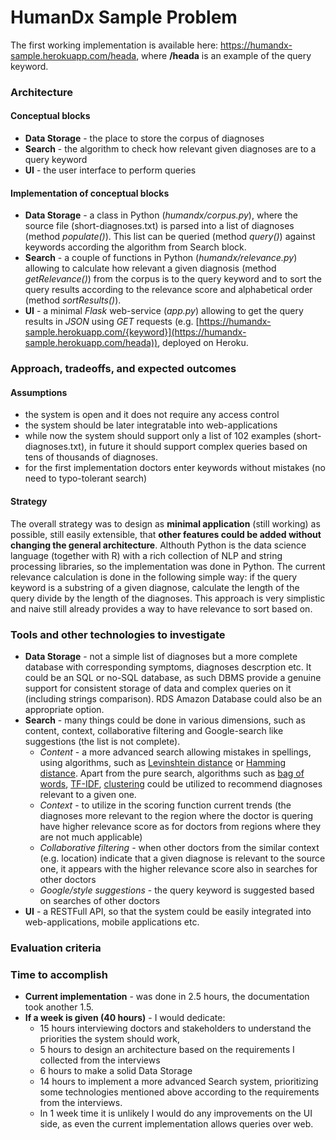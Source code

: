 # HumanDx Sample Problem

The first working implementation is available here: https://humandx-sample.herokuapp.com/heada, where **/heada** is an example of the query keyword.  

### Architecture

#### Conceptual blocks

- **Data Storage** - the place to store the corpus of diagnoses
- **Search** - the algorithm to check how relevant given diagnoses are to a query keyword
- **UI** - the user interface to perform queries

#### Implementation of conceptual blocks

- **Data Storage** - a class in Python (*humandx/corpus.py*), where the source file (short-diagnoses.txt) is parsed into a list of diagnoses (method *populate()*). This list can be queried (method *query()*) against keywords according the algorithm from Search block.
- **Search** - a couple of functions in Python (*humandx/relevance.py*) allowing to calculate how relevant a given diagnosis (method *getRelevance()*) from the corpus is to the query keyword and to sort the query results according to the relevance score and alphabetical order (method *sortResults()*).  
- **UI** - a minimal *Flask* web-service (*app.py*) allowing to get the query results in *JSON* using *GET* requests (e.g. [https://humandx-sample.herokuapp.com/{keyword}](https://humandx-sample.herokuapp.com/heada)), deployed on Heroku.

### Approach, tradeoffs, and expected outcomes
#### Assumptions
- the system is open and it does not require any access control
- the system should be later integratable into web-applications
- while now the system should support only a list of 102 examples (short-diagnoses.txt), in future it should support complex queries based on tens of thousands of diagnoses.
- for the first implementation doctors enter keywords without mistakes (no need to typo-tolerant search)

#### Strategy
The overall strategy was to design as **minimal application** (still working) as possible, still easily extensible, that **other features could be added without changing the general architecture**.
Althouth Python is the data science language (together with R) with a rich collection of NLP and string processing libraries, so the implementation was done in Python.
The current relevance calculation is done in the following simple way: if the query keyword is a substring of a given diagnose, calculate the length of the query divide by the length of the diagnoses. This approach is very simplistic and naive still already provides a way to have relevance to sort based on.


### Tools and other technologies to investigate
- **Data Storage** - not a simple list of diagnoses but a more complete database with corresponding symptoms, diagnoses descrption etc. It could be an SQL or no-SQL database, as such DBMS provide a genuine support for consistent storage of data and complex queries on it (including strings comparison). RDS Amazon Database could also be an appropriate option.
- **Search** - many things could be done in various dimensions, such as content, context, collaborative filtering and Google-search like suggestions (the list is not complete).
  - *Content* - a more advanced search allowing mistakes in spellings, using algorithms, such as [Levinshtein distance](https://en.wikipedia.org/wiki/Levenshtein_distance) or [Hamming distance](https://en.wikipedia.org/wiki/Hamming_distance). Apart from the pure search, algorithms such as [bag of words](https://en.wikipedia.org/wiki/Bag-of-words_model), [TF-IDF](https://en.wikipedia.org/wiki/Tf–idf), [clustering](https://en.wikipedia.org/wiki/Cluster_analysis) could be utilized to recommend diagnoses relevant to a given one.
  - *Context* - to utilize in the scoring function current trends (the diagnoses more relevant to the region where the doctor is quering have higher relevance score as for doctors from regions where they are not much applicable)
  - *Collaborative filtering* - when other doctors from the similar context (e.g. location) indicate that a given diagnose is relevant to the source one, it appears with the higher relevance score also in searches for other doctors 
  - *Google/style suggestions* - the query keyword is suggested based on searches of other doctors
- **UI** - a RESTFull API, so that the system could be easily integrated into web-applications, mobile applications etc. 

### Evaluation criteria

### Time to accomplish
- **Current implementation** - was done in 2.5 hours, the documentation took another 1.5.
- **If a week is given (40 hours)** - I would dedicate: 
  - 15 hours interviewing doctors and stakeholders to understand the priorities the system should work, 
  - 5 hours to design an architecture based on the requirements I collected from the interviews 
  - 6 hours to make a solid Data Storage
  - 14 hours to implement a more advanced Search system, prioritizing some technologies mentioned above according to the requirements from the interviews. 
  - In 1 week time it is unlikely I would do any improvements on the UI side, as even the current implementation allows queries over web. 

